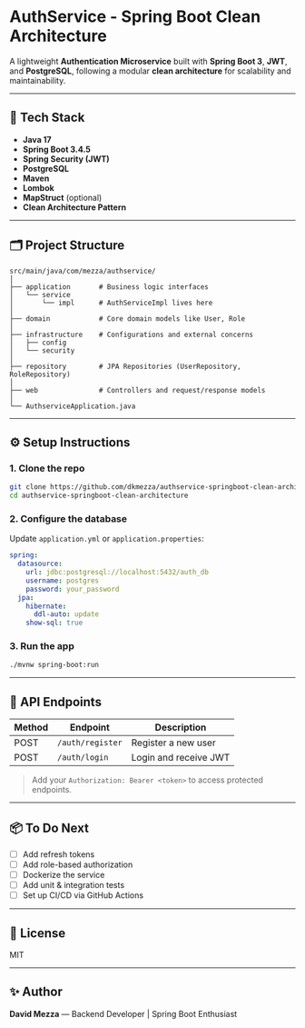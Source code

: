 # AuthService - Spring Boot Clean Architecture

A lightweight **Authentication Microservice** built with **Spring Boot 3**, **JWT**, and **PostgreSQL**, following a modular **clean architecture** for scalability and maintainability.

---

## 🔧 Tech Stack

- **Java 17**
- **Spring Boot 3.4.5**
- **Spring Security (JWT)**
- **PostgreSQL**
- **Maven**
- **Lombok**
- **MapStruct** (optional)
- **Clean Architecture Pattern**

---

## 🗂️ Project Structure

```
src/main/java/com/mezza/authservice/
│
├── application       # Business logic interfaces
│   └── service
│       └── impl      # AuthServiceImpl lives here
│
├── domain            # Core domain models like User, Role
│
├── infrastructure    # Configurations and external concerns
│   ├── config
│   └── security
│
├── repository        # JPA Repositories (UserRepository, RoleRepository)
│
├── web               # Controllers and request/response models
│
└── AuthserviceApplication.java
```

---

## ⚙️ Setup Instructions

### 1. Clone the repo
```bash
git clone https://github.com/dkmezza/authservice-springboot-clean-architecture.git
cd authservice-springboot-clean-architecture
```

### 2. Configure the database

Update `application.yml` or `application.properties`:

```yaml
spring:
  datasource:
    url: jdbc:postgresql://localhost:5432/auth_db
    username: postgres
    password: your_password
  jpa:
    hibernate:
      ddl-auto: update
    show-sql: true
```

### 3. Run the app
```bash
./mvnw spring-boot:run
```

---

## 🔐 API Endpoints

| Method | Endpoint           | Description              |
|--------|--------------------|--------------------------|
| POST   | `/auth/register`   | Register a new user      |
| POST   | `/auth/login`      | Login and receive JWT    |

> Add your `Authorization: Bearer <token>` to access protected endpoints.

---

## 📦 To Do Next

- [ ] Add refresh tokens
- [ ] Add role-based authorization
- [ ] Dockerize the service
- [ ] Add unit & integration tests
- [ ] Set up CI/CD via GitHub Actions

---

## 📄 License

MIT

---

## ✨ Author

**David Mezza** — Backend Developer | Spring Boot Enthusiast

